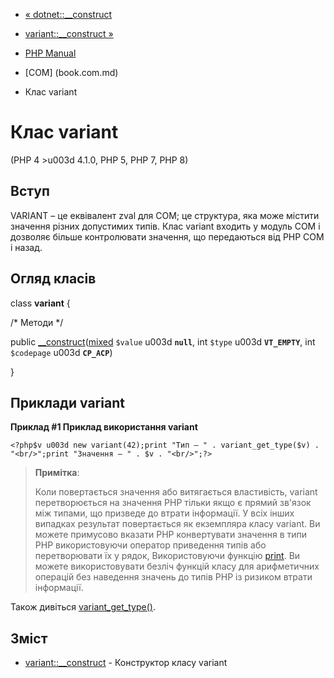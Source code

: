 - [« dotnet::\_\_construct](dotnet.construct.md)
- [variant::\_\_construct »](variant.construct.md)

- [PHP Manual](index.md)
- [COM] (book.com.md)
- Клас variant

# Клас variant

(PHP 4 \>u003d 4.1.0, PHP 5, PHP 7, PHP 8)

## Вступ

VARIANT – це еквівалент zval для COM; це структура, яка може
містити значення різних допустимих типів. Клас variant входить у
модуль COM і дозволяє більше контролювати значення, що передаються від
PHP COM і назад.

## Огляд класів

class **variant** {

/\* Методи \*/

public
[\_\_construct](variant.construct.md)([mixed](language.types.declarations.md#language.types.declarations.mixed)
`$value` u003d **`null`**, int `$type` u003d **`VT_EMPTY`**, int `$codepage` u003d
**`CP_ACP`**)

}

## Приклади variant

**Приклад #1 Приклад використання variant**

`<?php$v u003d new variant(42);print "Тип — " . variant_get_type($v) . "<br/>";print "Значення — " . $v . "<br/>";?> `

> **Примітка**:
>
> Коли повертається значення або витягається властивість, variant
> перетворюється на значення PHP тільки якщо є прямий зв'язок між
> типами, що призведе до втрати інформації. У всіх інших випадках
> результат повертається як екземпляра класу variant. Ви можете
> примусово вказати PHP конвертувати значення в типи PHP використовуючи
> оператор приведення типів або перетворювати їх у рядок,
> Використовуючи функцію [print](function.print.md). Ви можете використовувати
> безліч функцій класу для арифметичних операцій без наведення
> значень до типів PHP із ризиком втрати інформації.

Також дивіться [variant_get_type()](function.variant-get-type.md).

## Зміст

- [variant::\_\_construct](variant.construct.md) - Конструктор
класу variant
